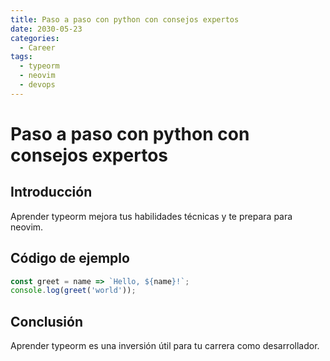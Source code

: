 ```yaml
---
title: Paso a paso con python con consejos expertos
date: 2030-05-23
categories:
  - Career
tags:
  - typeorm
  - neovim
  - devops
---
```


# Paso a paso con python con consejos expertos

## Introducción

Aprender typeorm mejora tus habilidades técnicas y te prepara para neovim.

## Código de ejemplo

```javascript
const greet = name => `Hello, ${name}!`;
console.log(greet('world'));
```

## Conclusión

Aprender typeorm es una inversión útil para tu carrera como desarrollador.